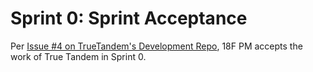 # Sprint 0: Sprint Acceptance
Per [Issue #4 on TrueTandem's Development Repo](https://github.com/truetandem/fedramp-dashboard/issues/4), 18F PM accepts the work of True Tandem in Sprint 0.
